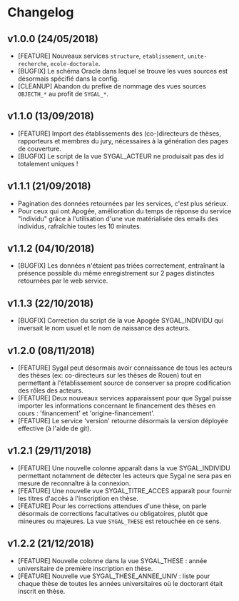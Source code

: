 # Changelog

## v1.0.0 (24/05/2018)

- [FEATURE] Nouveaux services `structure`, `etablissement`, `unite-recherche`, `ecole-doctorale`.
- [BUGFIX]  Le schéma Oracle dans lequel se trouve les vues sources est désormais spécifié dans la config.
- [CLEANUP] Abandon du prefixe de nommage des vues sources `OBJECTH_*` au profit de `SYGAL_*`. 

## v1.1.0 (13/09/2018)

- [FEATURE] Import des établissements des (co-)directeurs de thèses, rapporteurs et membres du jury, 
nécessaires à la génération des pages de couverture.
- [BUGFIX] Le script de la vue SYGAL_ACTEUR ne produisait pas des id totalement uniques !

## v1.1.1 (21/09/2018)

- Pagination des données retournées par les services, c'est plus sérieux.
- Pour ceux qui ont Apogée, amélioration du temps de réponse du service "individu" 
grâce à l'utilisation d'une vue matérialisée des emails des individus, rafraîchie toutes les 10 minutes.

## v1.1.2 (04/10/2018)

- [BUGFIX] Les données n'étaient pas triées correctement, entraînant la présence possible du même enregistrement
sur 2 pages distinctes retournées par le web service.

## v1.1.3 (22/10/2018)

- [BUGFIX] Correction du script de la vue Apogée SYGAL_INDIVIDU qui inversait le nom usuel et le nom de naissance 
des acteurs.

## v1.2.0 (08/11/2018)

- [FEATURE] Sygal peut désormais avoir connaissance de tous les acteurs des thèses (ex: co-directeurs sur les thèses de Rouen) 
            tout en permettant à l'établissement source de conserver sa propre codification des rôles des acteurs.
- [FEATURE] Deux nouveaux services apparaissent pour que Sygal puisse importer les informations concernant le financement 
            des thèses en cours : 'financement' et 'origine-financement'. 
- [FEATURE] Le service 'version' retourne désormais la version déployée effective (à l'aide de git).

## v1.2.1 (29/11/2018)

- [FEATURE] Une nouvelle colonne apparaît dans la vue SYGAL_INDIVIDU permettant notamment de détecter les acteurs que 
            Sygal ne sera pas en mesure de reconnaître à la connexion.
- [FEATURE] Une nouvelle vue SYGAL_TITRE_ACCES apparaît pour fournir les titres d'accès à l'inscription en thèse.  
- [FEATURE] Pour les corrections attendues d'une thèse, on parle désormais de corrections facultatives ou obligatoires, 
            plutôt que mineures ou majeures. La vue `SYGAL_THESE` est retouchée en ce sens.

## v1.2.2 (21/12/2018)

- [FEATURE] Nouvelle colonne dans la vue SYGAL_THESE : année universitaire de première inscription en thèse.
- [FEATURE] Nouvelle vue SYGAL_THESE_ANNEE_UNIV : liste pour chaque thèse de toutes les années universitaires 
            où le doctorant était inscrit en thèse.
